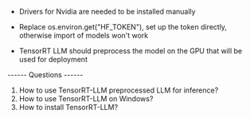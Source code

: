 * Drivers for Nvidia are needed to be installed manually

* Replace os.environ.get("HF_TOKEN"), set up the token directly, otherwise import of models won't work

* TensorRT LLM should preprocess the model on the GPU that will be used for deployment

------ Questions ------
1. How to use TensorRT-LLM preprocessed LLM for inference?
2. How to use TensorRT-LLM on Windows?
3. How to install TensorRT-LLM?